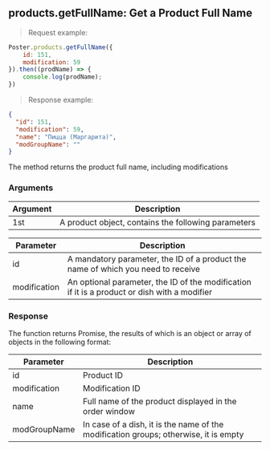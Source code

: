 ## products.getFullName: Get a Product Full Name

> Request example:

```javascript
Poster.products.getFullName({
    id: 151, 
    modification: 59
}).then((prodName) => {
	console.log(prodName);
})
```

> Response example:

```json
{
  "id": 151, 
  "modification": 59, 
  "name": "Пицца (Маргарита)", 
  "modGroupName": ""
}
```


The method returns the product full name, including modifications

### Arguments

Argument | Description
-------- | -----------
1st | A product object, contains the following parameters

Parameter | Description
--------- | -----------
id | A mandatory parameter, the ID of a product the name of which you need to receive
modification | An optional parameter, the ID of the modification if it is a product or dish with a modifier

### Response

The function returns Promise, the results of which is an object or array of objects in the following format:

Parameter | Description
--------- | -----------
id | Product ID
modification | Modification ID
name | Full name of the product displayed in the order window
modGroupName | In case of a dish, it is the name of the modification groups; otherwise, it is empty

